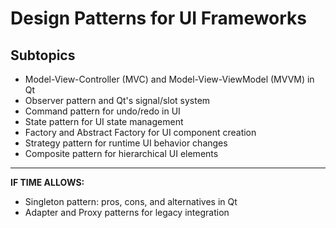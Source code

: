 # Design Patterns for UI Frameworks

## Subtopics
- Model-View-Controller (MVC) and Model-View-ViewModel (MVVM) in Qt
- Observer pattern and Qt's signal/slot system
- Command pattern for undo/redo in UI
- State pattern for UI state management
- Factory and Abstract Factory for UI component creation
- Strategy pattern for runtime UI behavior changes
- Composite pattern for hierarchical UI elements

---
**IF TIME ALLOWS:**  
- Singleton pattern: pros, cons, and alternatives in Qt
- Adapter and Proxy patterns for legacy integration 